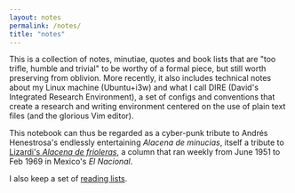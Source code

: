 ```yaml
---
layout: notes
permalink: /notes/
title: "notes"
---
```


This is a collection of notes, minutiae, quotes and book lists that are "too trifle, humble and trivial" to be worthy of a formal piece, but still worth preserving from oblivion. More recently, it also includes technical notes about my Linux machine (Ubuntu+i3w) and what I call DIRE (David's Integrated Research Environment), a set of configs and conventions that create a research and writing environment centered on the use of plain text files (and the glorious Vim editor).  

This notebook can thus be regarded as a cyber-punk tribute to Andrés Henestrosa's endlessly entertaining *Alacena de minucias*, itself a tribute to [Lizardi's *Alacena de frioleras*](/assets/alacena.png), a column that ran weekly from June 1951 to Feb 1969 in Mexico's *El Nacional*.

I also keep a set of [reading lists](/lecturas/).
